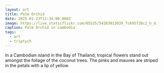 ```yaml
---
layout: art
title: Palm Orchid
date: 2025-01-23T12:34:00.000Z
image: https://live.staticflickr.com/65535/54283013039_fc695728c2_h_d.jpg
caption: Palm Orchid in cambodia
tags:
  - art
  - triptych
---
```

In a Cambodian island in the Bay of Thailand, tropical flowers stand out amongst the foliage of the coconut trees. The pinks and mauves are striped in the petals with a lip of yellow.
